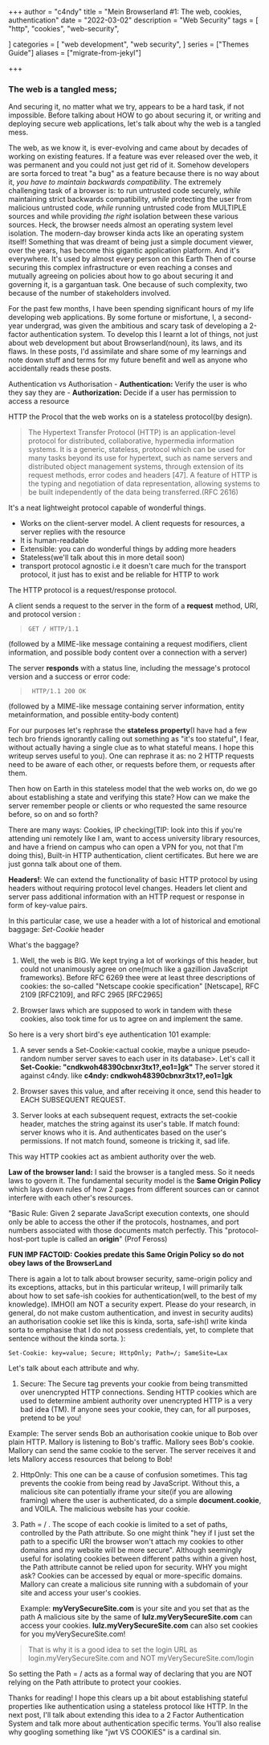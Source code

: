 +++
author = "c4ndy"
title = "Mein Browserland #1: The web, cookies, authentication"
date = "2022-03-02"
description = "Web Security"
tags = [
    "http",
    "cookies",
    "web-security",
    
]
categories = [
    "web development",
    "web security",
]
series = ["Themes Guide"]
aliases = ["migrate-from-jekyl"]

+++
### The web is a tangled mess; 

And securing it, no matter what we try, appears to be a hard task, if not impossible. Before talking about HOW to go about securing it, or writing and deploying secure web applications, let's talk about why the web is a tangled mess.

The web, as we know it, is ever-evolving and came about by decades of working on existing features. If a feature was ever released over the web, it was permanent and you could not just get rid of it. Somehow developers are sorta forced to treat "a bug" as a feature because there is no way about it, *you have to maintain backwards compatibility*.
The extremely challenging task of a browser is: to run untrusted code securely, *while* maintaining strict backwards compatibility, *while* protecting the user from malicious untrusted code, *while* running untrusted code from MULTIPLE sources and while providing *the right* isolation between these various sources. Heck, the browser needs almost an operating system level isolation. The modern-day browser kinda acts like an operating system itself! Something that was dreamt of being just a simple document viewer, over the years, has become this gigantic application platform. And it's everywhere. It's used by almost every person on this Earth
Then of course securing this complex infrastructure or even reaching a conses and mutually agreeing on policies about how to go about securing it and governing it, is a gargantuan task. One because of such complexity, two because of the number of stakeholders involved.

For the past few months, I have been spending significant hours of my life developing web applications. By some fortune or misfortune, I, a second-year undergrad, was given the ambitious and scary task of developing a 2-factor authentication system. To develop this I learnt a lot of things, not just about web development but about Browserland(noun), its laws, and its flaws. In these posts, I'd assimilate and share some of my learnings and note down stuff and terms for my future benefit and well as anyone who accidentally reads these posts.

Authentication vs Authorisation 
	-  **Authentication:** Verify the user is who they say they are
	- **Authorization:** Decide if a user has permission to access a resource
	
HTTP the Procol that the web works on is a stateless protocol(by design). 

> The Hypertext Transfer Protocol (HTTP) is an application-level
protocol for distributed, collaborative, hypermedia information
systems. It is a generic, stateless, protocol which can be used for
many tasks beyond its use for hypertext, such as name servers and
distributed object management systems, through extension of its
request methods, error codes and headers [47]. A feature of HTTP is
the typing and negotiation of data representation, allowing systems
to be built independently of the data being transferred.(RFC 2616)

It's a neat lightweight protocol capable of wonderful things.
- Works on the client-server model. A client requests for resources, a server replies with the resource
- It is human-readable
- Extensible: you can do wonderful things by adding more headers
- Stateless(we'll talk about this in more detail soon)
- transport protocol agnostic i.e it doesn't care much for the transport protocol, it just has to exist and be reliable for HTTP to work

The HTTP protocol is a request/response protocol. 

A client sends a request to the server in the form of a **request** method, URI, and
protocol version :
>`GET / HTTP/1.1` 

(followed by a MIME-like message containing a request
modifiers, client information, and possible body content over a connection with a server)

The server **responds** with a status line, including the message's protocol version and a success or error code:
>` HTTP/1.1 200 OK` 

(followed by a MIME-like message containing server information, entity metainformation, and possible entity-body content)


For our purposes let's rephrase the **stateless property**(I have had a few tech bro friends ignorantly calling out something as "it's too stateful", I fear, without actually having a single clue as to what stateful means. I hope this writeup serves useful to you). One can rephrase it as: no 2 HTTP requests need to be aware of each other, or requests before them, or requests after them.

Then how on Earth in this stateless model that the web works on, do we go about establishing a state and verifying this state? How can we make the server remember people or clients or who requested the same resource before, so on and so forth?

There are many ways: Cookies, IP checking(TIP: look into this if you're attending uni remotely like I am, want to access university library resources, and have a friend on campus who can open a VPN for you, not that I'm doing this), Built-in HTTP authentication, client certificates. But here we are just gonna talk about one of them.

**Headers!**: We can extend the functionality of basic HTTP protocol by using headers without requiring protocol level changes. Headers let client and server pass additional information with an HTTP request or response in form of key-value pairs. 

In this particular case, we use a header with a lot of historical and emotional baggage: *Set-Cookie* header

What's the baggage?

1. Well, the web is BIG. We kept trying a lot of workings of this header, but could not unanimously agree on one(much like a gazillion JavaScript frameworks).
Before RFC 6269 thee were at least three descriptions of cookies: the so-called "Netscape cookie specification" [Netscape], RFC 2109 [RFC2109], and RFC 2965 [RFC2965]

2. Browser laws which are supposed to work in tandem with these cookies, also took time for us to agree on and implement the same.

So here is a very short bird's eye authentication 101 example: 

1. A sever sends a Set-Cookie:<actual cookie, maybe a unique pseudo-random number server saves to each user in its database>. Let's call it 
**Set-Cookie: "cndkwoh48390cbnxr3tx1?,eo1=]gk"**
The server stored it against c4ndy. like **c4ndy: cndkwoh48390cbnxr3tx1?,eo1=]gk**

2. Browser saves this value, and after receiving it once, send this header to EACH SUBSEQUENT REQUEST.

3. Server looks at each subsequent request, extracts the set-cookie header, matches the string against its user's table. If match found: server knows who it is. And authenticates based on the user's permissions. If not match found, someone is tricking it, sad life.

This way HTTP cookies act as ambient authority over the web. 

**Law of the browser land:** I said the browser is a tangled mess. So it needs laws to govern it. The fundamental security model is the **Same Origin Policy** which lays down rules of how 2 pages from different sources can or cannot interfere with each other's resources. 

"Basic Rule: Given 2 separate JavaScript execution contexts, one should only be able to access the other if the protocols, hostnames, and port numbers associated with those documents match perfectly. This "protocol-host-port tuple is called an **origin**" (Prof Feross)

**FUN IMP FACTOID: Cookies predate this Same Origin Policy so do not obey laws of the BrowserLand** 

There is again a lot to talk about browser security, same-origin policy and its exceptions, attacks, but in this particular writeup, I will primarily talk about how to set safe-ish cookies for authentication(well, to the best of my knowledge). IMHO(I am NOT a security expert. Please do your research, in general, do not make custom authentication, and invest in security audits) an authorisation cookie set like this is kinda, sorta, safe-ish(I write kinda sorta to emphasise that I do not possess credentials, yet,  to complete that sentence without the kinda sorta. ):

`Set-Cookie: key=value; Secure; HttpOnly; Path=/; SameSite=Lax`

Let's talk about each attribute and why.

1. Secure: The Secure tag prevents your cookie from being transmitted over unencrypted HTTP connections. Sending HTTP cookies which are used to determine ambient authority over unencrypted HTTP is a very bad idea (TM). If anyone sees your cookie, they can, for all purposes, pretend to be you!

Example: The server sends Bob an authorisation cookie unique to Bob over plain HTTP. Mallory is listening to Bob's traffic. Mallory sees Bob's cookie. Mallory can send the same cookie to the server. The server receives it and lets Mallory access resources that belong to Bob!

2. HttpOnly: This one can be a cause of confusion sometimes. This tag prevents the cookie from being read by JavaScript.  Without this, a malicious site can potentially iframe your site(if you are allowing framing) where the user is authenticated, do a simple **document.cookie**, and VOILA. The malicious website has your cookie. 

3. Path = / . The scope of each cookie is limited to a set of paths, controlled by the Path attribute. So one might think "hey if I just set the path to a specific URI the browser won't attach my cookies to other domains and my website will be more secure". Although seemingly useful for isolating cookies between different paths within a given host, the Path attribute cannot be relied upon for security. WHY you might ask?
Cookies can be accessed by equal or more-specific domains. Mallory can create a malicious site running with a subdomain of your site and access your user's cookies.

   Example: **myVerySecureSite.com** is your site and you set that as the path
A malicious site by the same of **lulz.myVerySecureSite.com** can access your cookies. **lulz.myVerySecureSite.com** can also set cookies for you myVerySecureSite.com!

> That is why it is a good idea to set the login URL as login.myVerySecureSite.com and NOT myVerySecureSite.com/login

   So setting the Path = / acts as a formal way of declaring that you are NOT relying on the Path attribute to protect your cookies.
   
   Thanks for reading! I hope this clears up a bit about establishing stateful properties like authentication using a stateless protocol like HTTP. In the next post, I'll talk about extending this idea to a 2 Factor Authentication System and talk more about authentication specific terms. You'll also realise why googling something like "jwt VS COOKIES" is a cardinal sin.
